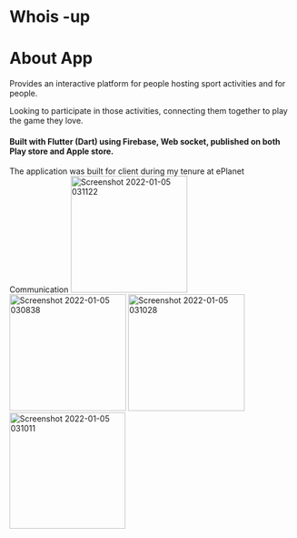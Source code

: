 # Whois -up
# About App
<span>Provides an interactive platform for people hosting sport activities and for people.</span>
<p>Looking to participate in those activities, connecting them together to play the game they love.</p>
<h4>Built with Flutter (Dart) using Firebase, Web socket, published on both Play store and Apple store.</h4>
<span>The application was built for client during my tenure at ePlanet Communication</span>
<img width="205" alt="Screenshot 2022-01-05 031122" src="https://github.com/santoshthorani/Whois-up/assets/19886903/0ce8b6e6-5010-4801-b687-4aef6bf55551">
<img width="205" alt="Screenshot 2022-01-05 030838" src="https://github.com/santoshthorani/Whois-up/assets/19886903/e45d8196-c36e-4c3b-aaf4-f8eca97c0ded">
<img width="205" alt="Screenshot 2022-01-05 031028" src="https://github.com/santoshthorani/Whois-up/assets/19886903/f87b09f4-873a-4da1-800f-be8cdd80e438">
<img width="204" alt="Screenshot 2022-01-05 031011" src="https://github.com/santoshthorani/Whois-up/assets/19886903/19ac5992-3924-4c10-b62a-ac63092e6f0f">
